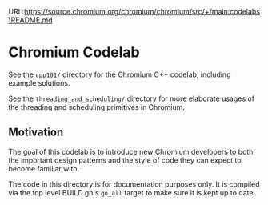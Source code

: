 URL:https://source.chromium.org/chromium/chromium/src/+/main:codelabs\README.md
# Chromium Codelab

See the `cpp101/` directory for the Chromium C++ codelab,
including example solutions.

See the `threading_and_scheduling/` directory for more elaborate usages of the
threading and scheduling primitives in Chromium.

## Motivation

The goal of this codelab is to introduce new Chromium developers to both the
important design patterns and the style of code they can expect to become
familiar with.

The code in this directory is for documentation purposes only. It is compiled
via the top level BUILD.gn's `gn_all` target to make sure it is kept up to date.
